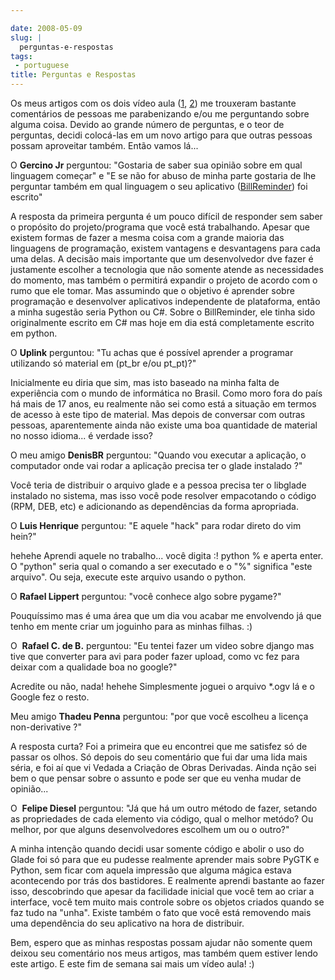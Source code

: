 ```yaml
---

date: 2008-05-09
slug: |
  perguntas-e-respostas
tags:
 - portuguese
title: Perguntas e Respostas
---
```


Os meus artigos com os dois vídeo aula
([1](http://blog.ogmaciel.com/?p=413),
[2](http://blog.ogmaciel.com/?p=415)) me trouxeram bastante comentários
de pessoas me parabenizando e/ou me perguntando sobre alguma coisa.
Devido ao grande número de perguntas, e o teor de perguntas, decidi
colocá-las em um novo artigo para que outras pessoas possam aproveitar
também. Então vamos lá...

O **Gercino Jr** perguntou: "Gostaria de saber sua opinião sobre em qual
linguagem começar" e "E se não for abuso de minha parte gostaria de lhe
perguntar também em qual linguagem o seu aplicativo
([BillReminder](http://billreminder.gnulinuxbrasil.org/)) foi escrito"

A resposta da primeira pergunta é um pouco difícil de responder sem
saber o propósito do projeto/programa que você está trabalhando. Apesar
que existem formas de fazer a mesma coisa com a grande maioria das
linguagens de programação, existem vantagens e desvantagens para cada
uma delas. A decisão mais importante que um desenvolvedor dve fazer é
justamente escolher a tecnologia que não somente atende as necessidades
do momento, mas também o permitirá expandir o projeto de acordo com o
rumo que ele tomar. Mas assumindo que o objetivo é aprender sobre
programação e desenvolver aplicativos independente de plataforma, então
a minha sugestão seria Python ou C\#. Sobre o BillReminder, ele tinha
sido originalmente escrito em C\# mas hoje em dia está completamente
escrito em python.

O **Uplink** perguntou: "Tu achas que é possível aprender a programar
utilizando só material em (pt_br e/ou pt_pt)?"

Inicialmente eu diria que sim, mas isto baseado na minha falta de
experiência com o mundo de informática no Brasil. Como moro fora do país
há mais de 17 anos, eu realmente não sei como está a situação em termos
de acesso à este tipo de material. Mas depois de conversar com outras
pessoas, aparentemente ainda não existe uma boa quantidade de material
no nosso idioma... é verdade isso?

O meu amigo **DenisBR** perguntou: "Quando vou executar a aplicação, o
computador onde vai rodar a aplicação precisa ter o glade instalado ?"

Você teria de distribuir o arquivo glade e a pessoa precisa ter o
libglade instalado no sistema, mas isso você pode resolver empacotando o
código (RPM, DEB, etc) e adicionando as dependências da forma
apropriada.

O **Luis Henrique** perguntou: "E aquele "hack" para rodar direto do vim
hein?"

hehehe Aprendi aquele no trabalho... você digita :! python % e aperta
enter. O "python" seria qual o comando a ser executado e o "%" significa
"este arquivo". Ou seja, execute este arquivo usando o python.

O **Rafael Lippert** perguntou: "você conhece algo sobre pygame?"

Pouquíssimo mas é uma área que um dia vou acabar me envolvendo já que
tenho em mente criar um joguinho para as minhas filhas. :)

O  **Rafael C. de B.** perguntou: "Eu tentei fazer um video sobre django
mas tive que converter para avi para poder fazer upload, como vc fez
para deixar com a qualidade boa no google?"

Acredite ou não, nada! hehehe Simplesmente joguei o arquivo \*.ogv lá e
o Google fez o resto.

Meu amigo **Thadeu Penna** perguntou: "por que você escolheu a licença
non-derivative ?"

A resposta curta? Foi a primeira que eu encontrei que me satisfez só de
passar os olhos. Só depois do seu comentário que fui dar uma lida mais
séria, e foi aí que vi Vedada a Criação de Obras Derivadas. Ainda nção
sei bem o que pensar sobre o assunto e pode ser que eu venha mudar de
opinião...

O  **Felipe Diesel** perguntou: "Já que há um outro método de fazer,
setando as propriedades de cada elemento via código, qual o melhor
metódo? Ou melhor, por que alguns desenvolvedores escolhem um ou o
outro?"

A minha intenção quando decidi usar somente código e abolir o uso do
Glade foi só para que eu pudesse realmente aprender mais sobre PyGTK e
Python, sem ficar com aquela impressão que alguma mágica estava
acontecendo por trás dos bastidores. E realmente aprendi bastante ao
fazer isso, descobrindo que apesar da facilidade inicial que você tem ao
criar a interface, você tem muito mais controle sobre os objetos criados
quando se faz tudo na "unha". Existe também o fato que você está
removendo mais uma dependência do seu aplicativo na hora de distribuir.

Bem, espero que as minhas respostas possam ajudar não somente quem
deixou seu comentário nos meus artigos, mas também quem estiver lendo
este artigo. E este fim de semana sai mais um vídeo aula! :)
